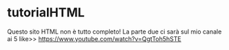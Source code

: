 # tutorialHTML
Questo sito HTML non è tutto completo!
La parte due ci sarà sul mio canale ai 5 like>> https://www.youtube.com/watch?v=QgtToh5hSTE
